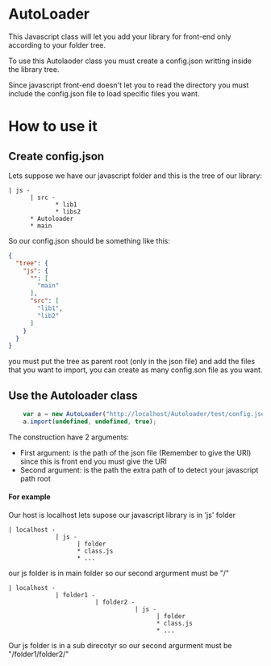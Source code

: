 # AutoLoader
This Javascript class will let you add your library for front-end only according to your folder tree.

To use this Autolaoder class you must create a config.json writting inside the library tree. 

Since javascript front-end doesn't let you to read the directory you must include the config.json file to load specific files you want.

# How to use it

## Create config.json
Lets suppose we have our javascript folder and this is the tree of our library:

```
| js -
      | src - 
             * lib1
             * libs2
      * Autoloader
      * main
```

So our config.json should be something like this:

```json
{
  "tree": {
    "js": {
      "": [
        "main"
      ],
      "src": [
        "lib1",
        "lib2"
      ]
    }
  }
}
```

you must put the tree as parent root (only in the json file) and add the files that you want to import,
you can create as many config.son file as you want.

## Use the Autoloader class
```js
    var a = new AutoLoader("http://localhost/Autoloader/test/config.json", "/Autoloader/test");
    a.import(undefined, undefined, true);
```

The construction have 2 arguments:

- First argument: is the path of the json file (Remember to give the URI) since this is front end you must give the
URI
- Second argument: is the path the extra path of to detect your javascript path root

#### For example
Our host is localhost lets supose our javascript library is in 'js' folder

```
| localhost -
             | js -
                   | folder
                   * class.js
                   * ...
```

our js folder is in main folder so our second argurment must be "/"

```
| localhost -
             | folder1 -
                        | folder2 -
                                   | js -
                                         | folder
                                         * class.js
                                         * ...
```                                         
Our js folder is in a sub direcotyr so our second argurment must be "/folder1/folder2/"
